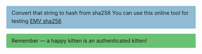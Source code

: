 <p style="padding: 0.5rem 1em; background: #8fbcd4; line-height: 1.6; border: none; border-radius: 2px;">
  Convert that string to hash from sha256 You can use this online tool for testing 
  <a href="https://emn178.github.io/online-tools/sha256.html" target="_blank">EMV sha256</a>
</p>

<p style="padding: 0.5rem 1em; background: #6ac174; line-height: 1.6; border: none; border-radius: 2px;">
  Remember — a happy kitten is an authenticated kitten!
</p>